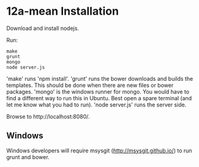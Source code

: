 12a-mean Installation
=====================

Download and install nodejs.

Run:

    make
    grunt
    mongo
    node server.js

'make' runs 'npm install'.
'grunt' runs the bower downloads and builds the templates. This should be done when there are new files or bower packages.
'mongo' is the windows runner for mongo. You would have to find a different way to run this in Ubuntu. Best open a spare terminal (and let me know what you had to run).
'node server.js' runs the server side.

Browse to http://localhost:8080/.

Windows
-------

Windows developers will require msysgit (http://msysgit.github.io/) to run grunt and bower.
